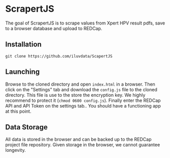 # ScrapertJS

<!-- badges: start -->

<!-- badges: end -->

The goal of ScrapertJS is to scrape values from Xpert HPV result pdfs, save to a browser database and upload to REDCap.

## Installation

```         
git clone https://github.com/iluvdata/ScapertJS
```

## Launching

Browse to the cloned directory and open `index.html` in a browser. Then click on the "Settings" tab and download the `config.js` file to the cloned directory. This file is use to the store the encryption key. We highly recommend to protect it (`chmod 0600 config.js`). Finally enter the REDCap API and API Token on the settings tab.. You should have a functioning app at this point.

## Data Storage

All data is stored in the browser and can be backed up to the REDCap project file repository. Given storage in the browser, we cannot guarantee longevity.
